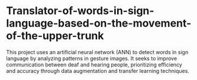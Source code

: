 # Translator-of-words-in-sign-language-based-on-the-movement-of-the-upper-trunk
This project uses an artificial neural network (ANN) to detect words in sign language by analyzing patterns in gesture images. It seeks to improve communication between deaf and hearing people, prioritizing efficiency and accuracy through data augmentation and transfer learning techniques.
